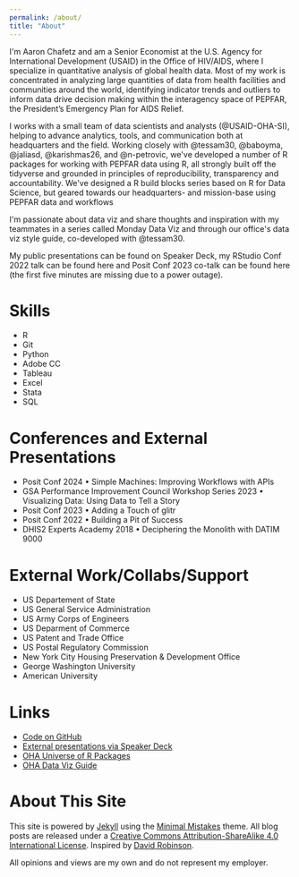 ```yaml
---
permalink: /about/
title: "About"
---
```


I'm Aaron Chafetz and am a Senior Economist at the U.S. Agency for International Development (USAID) in the Office of HIV/AIDS, where I specialize in quantitative analysis of global health data. Most of my work is concentrated in analyzing large quantities of data from health facilities and communities around the world, identifying indicator trends and outliers to inform data drive decision making within the interagency space of PEPFAR, the President’s Emergency Plan for AIDS Relief.

I works with a small team of data scientists and analysts (@USAID-OHA-SI), helping to advance analytics, tools, and communication both at headquarters and the field. Working closely with @tessam30, @baboyma, @jaliasd, @karishmas26, and @n-petrovic, we've developed a number of R packages for working with PEPFAR data using R, all strongly built off the tidyverse and grounded in principles of reproducibility, transparency and accountability. We've designed a R build blocks series based on R for Data Science, but geared towards our headquarters- and mission-base using PEPFAR data and workflows

I'm passionate about data viz and share thoughts and inspiration with my teammates in a series called Monday Data Viz and through our office's data viz style guide, co-developed with @tessam30.

My public presentations can be found on Speaker Deck, my RStudio Conf 2022 talk can be found here and Posit Conf 2023 co-talk can be found here (the first five minutes are missing due to a power outage). 

Skills
===
* R
* Git
* Python
* Adobe CC
* Tableau
* Excel
* Stata
* SQL

Conferences and External Presentations
===

* Posit Conf 2024 • Simple Machines: Improving Workflows with APIs
* GSA Performance Improvement Council Workshop Series 2023 • Visualizing Data: Using Data to Tell a Story
* Posit Conf 2023 • Adding a Touch of glitr
* Posit Conf 2022 • Building a Pit of Success
* DHIS2 Experts Academy 2018 • Deciphering the Monolith with DATIM 9000

External Work/Collabs/Support
===

* US Departement of State
* US General Service Administration
* US Army Corps of Engineers
* US Deparment of Commerce
* US Patent and Trade Office
* US Postal Regulatory Commission
* New York City Housing  Preservation & Development Office
* George Washington University
* American University

Links
=====

* [Code on GitHub](https://github.com/achafetz)
* [External presentations via Speaker Deck](https://speakerdeck.com/achafetz)
* [OHA Universe of R Packages](https://usaid-oha-si.r-universe.dev/packages)
* [OHA Data Viz Guide](https://issuu.com/achafetz/docs/oha_styleguide)


About This Site
=========

This site is powered by [Jekyll](http://jekyllrb.com/) using the [Minimal Mistakes](http://mademistakes.com/minimal-mistakes/) theme. All blog posts are released under a [Creative Commons Attribution-ShareAlike 4.0 International License](http://creativecommons.org/licenses/by-sa/4.0/). Inspired by [David Robinson](http://varianceexplained.org/about/).

All opinions and views are my own and do not represent my employer.